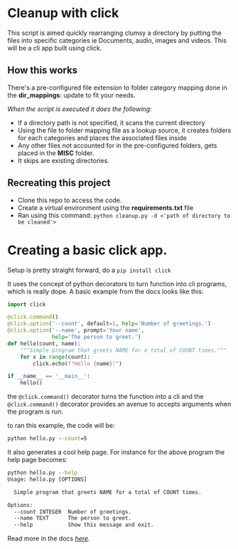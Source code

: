 # Cleanup with click

This script is aimed quickly rearranging clumsy a directory by putting the files into specific categories ie Documents, audio, images and videos. This will be a cli app built using click.

## How this works

There's a pre-configured file extension to folder category mapping done in the **dir_mappings**: update to fit your needs.

_When the script is executed it does the following:_
- If a directory path is not specified, it scans the current directory
- Using the file to folder mapping file as a lookup source, it creates folders for each categories and places the associated files inside
- Any other files not accounted for in the pre-configured folders, gets placed in the **MISC** folder.
- It skips are existing directories.

## Recreating this project

- Clone this repo to access the code.
- Create a virtual environment using the **requirements.txt** file
- Ran using this command: `python cleanup.py -d <'path of directory to be cleaned'>`


# Creating a basic click app.

Setup is pretty straight forward, do a `pip install click`

It uses the concept of python decorators to turn function into cli programs, which is really dope. A basic example from the docs looks like this:

```python
import click

@click.command()
@click.option('--count', default=1, help='Number of greetings.')
@click.option('--name', prompt='Your name',
              help='The person to greet.')
def hello(count, name):
    """Simple program that greets NAME for a total of COUNT times."""
    for x in range(count):
        click.echo(f"Hello {name}!")

if __name__ == '__main__':
    hello()
```

the `@click.command()` decorator turns the function into a cli and the `@click.command()` decorator provides an avenue to accepts arguments when the program is run.

to ran this example, the code will be: 
```cmd 
python hello.py --count=5
```

It also generates a cool help page. For instance for the above program the help page becomes:
```cmd
python hello.py --help
Usage: hello.py [OPTIONS]

  Simple program that greets NAME for a total of COUNT times.

Options:
  --count INTEGER  Number of greetings.
  --name TEXT      The person to greet.
  --help           Show this message and exit.
```

Read more in the docs _[here](https://palletsprojects.com/p/click/)_.